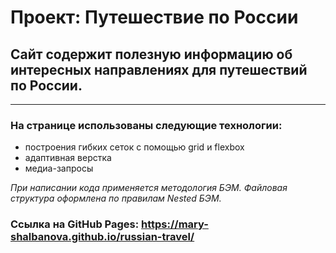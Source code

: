 # Проект: Путешествие по России
## Сайт содержит полезную информацию об интересных направлениях для путешествий по России.
___
### На странице использованы следующие технологии:
* построения гибких сеток с помощью grid и flexbox
* адаптивная верстка
* медиа-запросы

*При написании кода применяется методология БЭМ.
Файловая структура оформлена по правилам Nested БЭМ.*
### Ссылка на GitHub Pages: https://mary-shalbanova.github.io/russian-travel/
